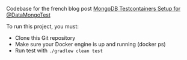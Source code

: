 Codebase for the french blog post [MongoDB Testcontainers Setup for @DataMongoTest](https://aircodr.com/test-dintegration-avec-spring-boot-mongodb-et-testcontainer/)

To run this project, you must:
- Clone this Git repository
- Make sure your Docker engine is up and running (docker ps)
- Run test with `./gradlew clean test`
